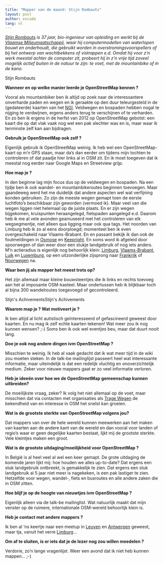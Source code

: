 ```yaml
---
title: "Mapper van de maand: Stijn Rombauts"
layout: post
author: escada
lang: nl
---
```


_[Stijn Rombauts](http://www.openstreetmap.org/user/StijnRR) is 37 jaar, bio-ingenieur van opleiding en werkt bij de [Vlaamse Milieumaatschappij](https://en.vmm.be/), waar hij computermodellen van waterlopen bouwt en onderhoudt, die gebruikt worden in overstromingsvoorspellers of bij het ontwerp van wachtbekkens of vistrappen e.d. Omdat hij voor z’n werk meestal achter de computer zit, probeert hij in z’n vrije tijd zoveel mogelijk actief buiten in de natuur te zijn: te voet, met de mountainbike of in de kano._

Stijn Rombauts

**Wanneer en op welke manier leerde je OpenStreetMap kennen ?**

Vooral als mountainbiker ben ik altijd op zoek naar de interessantere onverharde paden en wegen en ik geraakte op den duur teleurgesteld in de (gedateerde) kaarten van het [NGI](http://www.ngi.be/). Veldwegen en bospaden hebben nogal te nijging te verdwijnen, ergens anders terug te verschijnen of te verharden. En zo ben ik ergens in de herfst van 2012 op OpenStreetMap gebotst: een kaart die op dat vlak vaak nog wel een pak slechter was en is, maar waar ik tenminste zelf kan aan bijdragen.

**Gebruik je OpenStreetMap ook zelf ?**

Eigenlijk gebruik ik OpenStreetMap weinig. Ik heb wel een OpenStreetMap-kaart op m’n GPS staan, maar da’s dan eerder om tijdens mijn tochten te controleren of dat paadje hier links al in OSM zit. En ik moet toegeven dat ik meestal nog eerder naar Google Maps en Streetview grijp.

**Hoe map je ?**

In den beginne lag mijn focus dus op de veldwegen en bospaden. Na een tijdje ben ik ook wandel- en mountainbikeroutes beginnen toevoegen. Maar gaandeweg werd het me duidelijk dat andere aspecten wel wat verfijning konden gebruiken. Zo zijn de meeste wegen gemapt toen de eerste luchtfoto’s beschikbaar zijn geworden (vermoed ik). Maar veel van die wegen liggen niet helemaal op de juiste plaats. En er zijn wegen bijgekomen, kruispunten heraangelegd, fietspaden aangelegd e.d. Daarom heb ik me al vele avonden geamuseerd met het controleren van elk wegsegmentje, niet alleen qua ligging maar ook qua tags. Het noorden van Limburg heb ik zo al eens doorploegd; momenteel ben ik even overgeschakeld naar Vlaams-Brabant. En en passant bekijk ik dan ook de foutmeldingen in [Osmose](http://osmose.openstreetmap.fr/en/map/) en [Keepright](http://wiki.openstreetmap.org/wiki/Keep_Right). En soms word ik afgeleid door spoorwegen of dan weer door een stukje landgebruik of nog iets anders. M’n actieradius is eigenlijk nog behoorlijk klein: [Limburg](http://www.openstreetmap.org/relation/53142), [Vlaams-Brabant](http://www.openstreetmap.org/relation/58004), [Luik](http://www.openstreetmap.org/relation/1407192) en [Luxemburg](http://www.openstreetmap.org/relation/1412581), op een uitzonderlijke zijsprong naar [Frankrijk](http://www.openstreetmap.org/relation/2202162) of [Noorwegen](http://www.openstreetmap.org/relation/2978650) na.

**Waar ben jij als mapper het meest trots op?**

Het zijn allemaal maar kleine bouwsteentjes die ik links en rechts toevoeg aan het al imposante OSM-kasteel. Maar ondertussen heb ik blijkbaar toch al bijna 300 wandelroutes toegevoegd of gecontroleerd.

Stijn's AchivementsStijn's Achivements

**Waarom map je ? Wat motiveert je ?**

Ik ben altijd al licht autistisch geïnteresseerd of gefascineerd geweest door kaarten. En nu mag ik zelf echte kaarten tekenen! Wat meer zou ik nog kunnen wensen? ;-) Soms ben ik ook wel eventjes beu, maar dat duurt nooit lang.

**Doe je ook nog andere dingen ivm OpenStreetMap ?**

Misschien te weinig. Ik heb al vaak gedacht dat ik wat meer tijd in de wiki zou moeten steken. In de talk-be mailinglijst passeert heel wat interessante informatie, maar uiteindelijk is dat een redelijk vluchtig en onoverzichtelijk medium. Zeker voor nieuwe mappers gaat er zo veel informatie verloren.

**Heb je ideeën over hoe we de OpenStreetMap gemeenschap kunnen uitbreiden?**

De moeilijkste vraag, zeker? Ik volg het niet allemaal op de voet, maar misschien dat via contacten met organisaties als [Trage Wegen](http://www.tragewegen.be/) de bekendheid van en interesse in OSM het snelst kan groeien.

**Wat is de grootste sterkte van OpenStreetMap volgens jou?**

Dat mappers van over de hele wereld kunnen meewerken aan het maken van kaarten aan de andere kant van de wereld en dan vooral voor landen of regio’s waar er geen degelijke kaarten bestaat, lijkt mij de grootste sterkte. Vele kleintjes maken een groot.

**Wat is de grootste uitdaging/moeilijkheid voor OpenStreetMap ?**

In België is al heel veel al wel een keer gemapt. De grote uitdaging de komende jaren lijkt mij: hoe houden we alles up-to-date? Dat ergens een stuk landgebruik ontbreekt, is gemakkelijk te zien. Dat ergens een stuk landgebruik al 5 jaar niet meer is nagekeken, is een pak lastiger te zien. Hetzelfde voor wegen, wandel-, fiets en busroutes en alle andere zaken die in OSM zitten.

**Hoe blijf je op de hoogte van nieuwtjes ivm OpenStreetMap ?**

Eigenlijk alleen via de talk-be mailinglist. Wat natuurlijk maakt dat mijn venster op de ruimere, internationale OSM-wereld behoorlijk klein is.

**Heb je contact met andere mappers ?**

Ik ben al ‘ns keertje naar een meetup in [Leuven](http://www.openstreetmap.org/#map=14/50.8813/4.6994) en [Antwerpen](http://www.openstreetmap.org/#map=11/51.2284/4.3348) geweest, maar tja, vanuit het verre [Limburg](http://www.openstreetmap.org/relation/53142)...

**Om af te sluiten, is er iets dat je de lezer nog zou willen meedelen ?**

Verdorie, zo’n lange vragenlijst. Weer een avond dat ik niet heb kunnen mappen… ;-)
